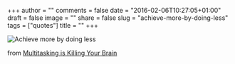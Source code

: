 +++
author = ""
comments = false
date = "2016-02-06T10:27:05+01:00"
draft = false
image = ""
share = false
slug = "achieve-more-by-doing-less"
tags = ["quotes"]
title = ""
+++

![Achieve more by doing less](/uploads/quote/achieve-more-by-doing-less.png)
<!--more-->

from [Multitasking is Killing Your
Brain](https://medium.com/life-tips/multitasking-is-killing-your-brain-79104e62e930)
